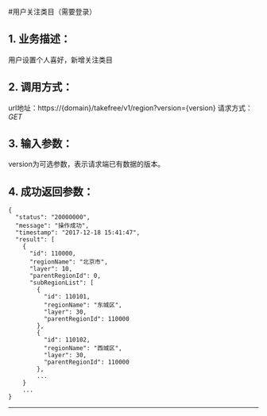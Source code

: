 #用户关注类目（需要登录）
## 1. 业务描述：
用户设置个人喜好，新增关注类目

## 2. 调用方式：
url地址：https://{domain}/takefree/v1/region?version={version}
请求方式：*GET*

## 3. 输入参数：
version为可选参数，表示请求端已有数据的版本。

## 4. 成功返回参数：
```
{
  "status": "20000000",
  "message": "操作成功",
  "timestamp": "2017-12-18 15:41:47",
  "result": [
    {
      "id": 110000,
      "regionName": "北京市",
      "layer": 10,
      "parentRegionId": 0,
      "subRegionList": [
        {
          "id": 110101,
          "regionName": "东城区",
          "layer": 30,
          "parentRegionId": 110000
        },
        {
          "id": 110102,
          "regionName": "西城区",
          "layer": 30,
          "parentRegionId": 110000
        },
        ...
    }
    ...
}
```
***


